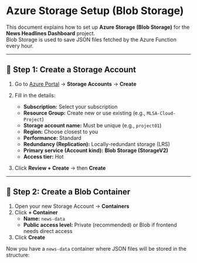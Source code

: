 
# Azure Storage Setup (Blob Storage)

This document explains how to set up **Azure Storage (Blob Storage)** for the **News Headlines Dashboard** project.  
Blob Storage is used to save JSON files fetched by the Azure Function every hour.

---

## 📌 Step 1: Create a Storage Account

1. Go to [Azure Portal](https://portal.azure.com) → **Storage Accounts** → **Create**  
2. Fill in the details:
   - **Subscription:** Select your subscription  
   - **Resource Group:** Create new or use existing (e.g., `MLSA-Cloud-Project`)  
   - **Storage account name:** Must be unique (e.g., `project01`)  
   - **Region:** Choose closest to you  
   - **Performance:** Standard  
   - **Redundancy (Replication):** Locally-redundant storage (LRS)  
   - **Primary service (Account kind):** **Blob Storage (StorageV2)**  
   - **Access tier:** Hot  

3. Click **Review + Create** → then **Create**

---

## 📌 Step 2: Create a Blob Container

1. Open your new Storage Account → **Containers**  
2. Click **+ Container**  
   - **Name:** `news-data`  
   - **Public access level:** Private (recommended) or Blob if frontend needs direct access  
3. Click **Create**

Now you have a `news-data` container where JSON files will be stored in the structure:  
